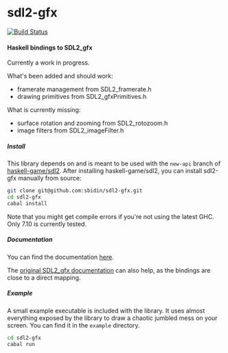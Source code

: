 # sdl2-gfx

[![Build Status](https://travis-ci.org/sbidin/sdl2-gfx.svg?branch=master)](https://travis-ci.org/sbidin/sdl2-gfx)

#### Haskell bindings to SDL2_gfx

Currently a work in progress.

What's been added and should work:

* framerate management from SDL2_framerate.h
* drawing primitives from SDL2_gfxPrimitives.h

What is currently missing:

* surface rotation and zooming from SDL2_rotozoom.h
* image filters from SDL2_imageFilter.h

<!-- Both the raw and the higher level bindings should allow you to use any aspect -->
<!-- of the original SDL2_gfx library. Please report an issue if you encounter a bug -->
<!-- or feel that something is missing. -->

##### Install

This library depends on and is meant to be used with the `new-api` branch of
[haskell-game/sdl2](https://github.com/haskell-game/sdl2). After installing
haskell-game/sdl2, you can install sdl2-gfx manually from source:

```bash
git clone git@github.com:sbidin/sdl2-gfx.git
cd sdl2-gfx
cabal install
```

Note that you might get compile errors if you're not using the latest GHC. Only
7.10 is currently tested.

##### Documentation

You can find the documentation [here](https://bidin.eu/docs/sdl2-gfx).

The
[original SDL2_gfx documentation](http://www.ferzkopp.net/Software/SDL2_gfx/Docs/html/index.html)
can also help, as the bindings are close to a direct mapping.

##### Example

A small example executable is included with the library. It uses almost
everything exposed by the library to draw a chaotic jumbled mess on your
screen. You can find it in the `example` directory.

```bash
cd sdl2-gfx
cabal run
```
